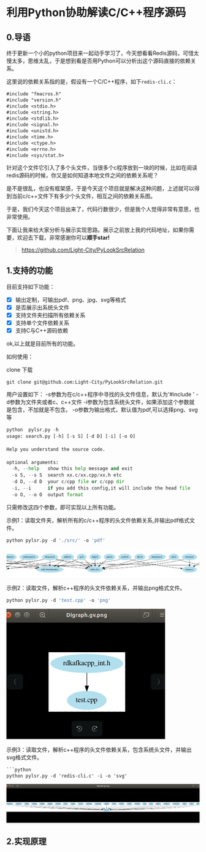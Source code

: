 # 利用Python协助解读C/C++程序源码

## 0.导语

终于更新一个小的python项目来一起动手学习了，今天想看看Redis源码，可惜太慢太多，思维太乱，于是想到看是否用Python可以分析出这个源码直接的依赖关系。

这里说的依赖关系指的是，假设有一个C/C++程序，如下`redis-cli.c`：

```
#include "fmacros.h"
#include "version.h"
#include <stdio.h>
#include <string.h>
#include <stdlib.h>
#include <signal.h>
#include <unistd.h>
#include <time.h>
#include <ctype.h>
#include <errno.h>
#include <sys/stat.h>
```

针对这个文件它引入了多个头文件，当很多个c程序放到一块的时候，比如在阅读redis源码的时候，你又是如何知道本地文件之间的依赖关系呢？

是不是很乱，也没有框架感，于是今天这个项目就是解决这种问题，上述就可以得到当前c/c++文件下有多少个头文件，相互之间的依赖关系图。

于是，我们今天这个项目出来了，代码行数很少，但是我个人觉得非常有意思，也非常使用。

下面让我来给大家分析与展示实现思路。展示之前放上我的代码地址，如果你需要，欢迎去下载，非常感谢你可以**顺手star!**

> https://github.com/Light-City/PyLookSrcRelation

## 1.支持的功能

目前支持如下功能：

- [x] 输出定制，可输出pdf、png、jpg、svg等格式
- [x] 是否展示出系统头文件
- [x] 支持文件夹扫描所有依赖关系
- [x] 支持单个文件依赖关系
- [x] 支持C与C++源码依赖

ok,以上就是目前所有的功能。

如何使用：

clone 下载
```
git clone git@github.com:Light-City/PyLookSrcRelation.git
```

用户设置如下：
-s参数为在c/c++程序中寻找的头文件信息，默认为'#include '
-d参数为文件夹或者c、c++文件
-i参数为包含系统头文件，如果添加这个参数就是包含，不加就是不包含。
-o参数为输出格式，默认值为pdf,可以选择png、svg等
```python
python  pylsr.py -h                                                                                                                                 
usage: search.py [-h] [-s S] [-d D] [-i] [-o O]

Help you understand the source code.

optional arguments:
  -h, --help   show this help message and exit
  -s S, --s S  search xx.c/xx.cpp/xx.h etc
  -d D, --d D  your c/cpp file or c/cpp dir
  -i, --i      if you add this config,it will include the head file
  -o O, --o O  output format
```

只需修改这四个参数，即可实现以上所有功能。

示例1：读取文件夹，解析所有的c/c++程序的头文件依赖关系,并输出pdf格式文件。

```python
python pylsr.py -d './src/' -o 'pdf'
```

![](./img/pdffile.png)

示例2：读取文件，解析c++程序的头文件依赖关系，并输出png格式文件。

```python
python pylsr.py -d 'test.cpp' -o 'png'
```
![](./img/pngfile.png)

示例3：读取文件，解析c++程序的头文件依赖关系，包含系统头文件，并输出svg格式文件。

```
​```python
python pylsr.py -d 'redis-cli.c' -i -o 'svg'
```
![svgfile](./img/svgfile.png)

## 2.实现原理

